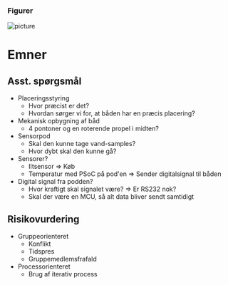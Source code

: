 ### Figurer
![picture](C:\Users\chrru\Dokumenter\GitHub\PRJ3_Repo\05_Artefact\Risikovurdering\opstarts_Arkitektur.drawio.png)
# Emner
## Asst. spørgsmål
- Placeringsstyring
	- Hvor præcist er det? 
	- Hvordan sørger vi for, at båden har en præcis placering?
- Mekanisk opbygning af båd
	- 4 pontoner og en roterende propel i midten?
- Sensorpod
	- Skal den kunne tage vand-samples?
	- Hvor dybt skal den kunne gå?
- Sensorer?
	- Iltsensor => Køb
	- Temperatur med PSoC på pod'en => Sender digitalsignal til båden
- Digital signal fra podden?
	- Hvor kraftigt skal signalet være? => Er RS232 nok?
	- Skal der være en MCU, så alt data bliver sendt samtidigt
## Risikovurdering
- Gruppeorienteret
	- Konflikt
	- Tidspres
	- Gruppemedlemsfrafald
- Processorienteret
	- Brug af iterativ process